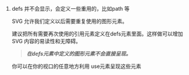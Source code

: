 1. defs 并不会显示，会定义一些重用的，比如path 等

    SVG 允许我们定义以后需要重复使用的图形元素。
    
    建议把所有需要再次使用的引用元素定义在defs元素里面。这样做可以增加 SVG 内容的易读性和无障碍。
    
    >***在defs元素中定义的图形元素不会直接呈现。***
    
    你可以在你的视口的任意地方利用 use元素呈现这些元素